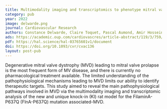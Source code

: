 ```yaml
---
title: Multimodality imaging and transcriptomics to phenotype mitral valve dystrophy in a unique knock-in Filamin-A rat model 
category: pub
year: 2022
image: delwarde.png
journal: Cardiovascular Research
authors: Constance Delwarde, Claire Toquet, Pascal Aumond, Amir Hossein Kayvanjoo, Adrien Foucal, Benjamin Le Vely, Manon Baudic, Benjamin Lauzier, Stéphanie Blandin, Joëlle Véziers, Perrine Paul-Gilloteaux, Simon Lecointe, Estelle Baron, Ilaria Massaiu, Paolo Poggio, Séverine Rémy, Ignacio Anegon, Hervé Le Marec, Laurent Monassier, Jean-Jacques Schott, Elvira Mass, Julien Barc, Thierry Le Tourneau, Jean Merot, Romain Capoulade 
ads: https://academic.oup.com/cardiovascres/article-abstract/119/3/759/6674691?redirectedFrom=fulltext&login=true
pdf: https://hal.science/hal-03765601v1/document
doi: https://doi.org/10.1093/cvr/cvac136
layout: post-pub
---
```

Degenerative mitral valve dystrophy (MVD) leading to mitral valve prolapse is the most frequent form of MV disease, and there is currently no pharmacological treatment available. The limited understanding of the pathophysiological mechanisms leading to MVD limits our ability to identify therapeutic targets. This study aimed to reveal the main pathophysiological pathways involved in MVD via the multimodality imaging and transcriptomic analysis of the new and unique knock-in (KI) rat model for the FilaminA-P637Q (FlnA-P637Q) mutation associated-MVD.